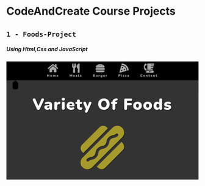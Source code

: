 # CodeAndCreate Course Projects

## `1 - Foods-Project`

##### Using Html,Css and JavaScript

![](images/food.png)

#
